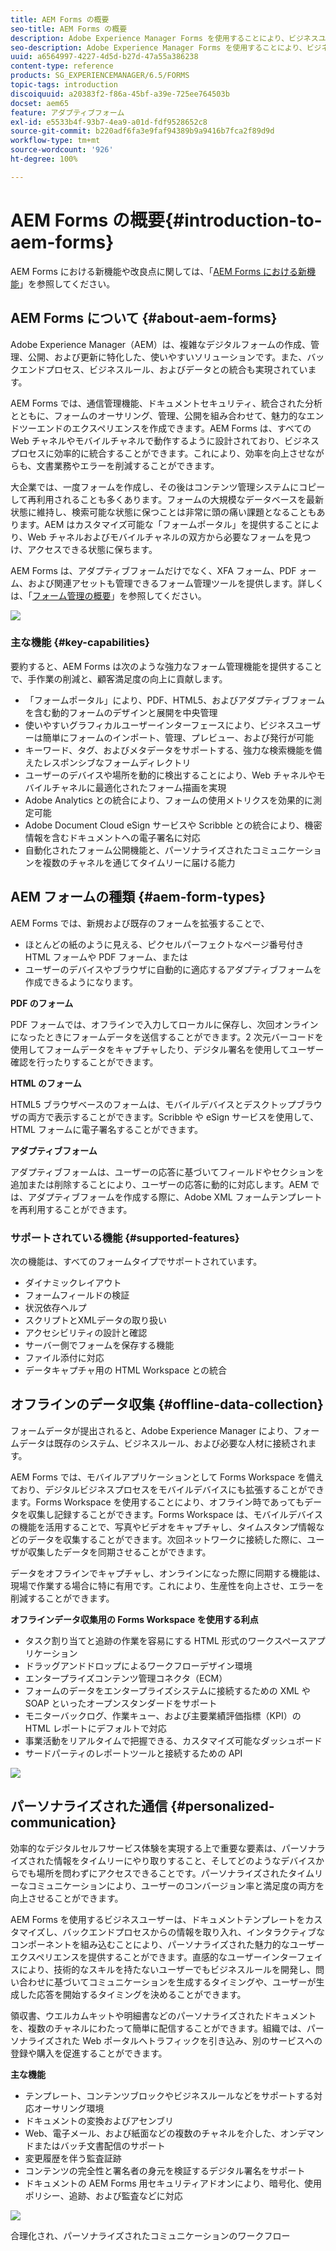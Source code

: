 ```yaml
---
title: AEM Forms の概要
seo-title: AEM Forms の概要
description: Adobe Experience Manager Forms を使用することにより、ビジネスユーザーは、魅力的でレスポンシブなアダプティブフォームを Web サイトやモバイルサイトに統合することができます。これは、デジタル登録プロセスを簡素化し、顧客のコンバージョン率を増加させるのに役立ちます。
seo-description: Adobe Experience Manager Forms を使用することにより、ビジネスユーザーは、魅力的でレスポンシブなアダプティブフォームを Web サイトやモバイルサイトに統合することができます。これは、デジタル登録プロセスを簡素化し、顧客のコンバージョン率を増加させるのに役立ちます。
uuid: a6564997-4227-4d5d-b27d-47a55a386238
content-type: reference
products: SG_EXPERIENCEMANAGER/6.5/FORMS
topic-tags: introduction
discoiquuid: a20383f2-f86a-45bf-a39e-725ee764503b
docset: aem65
feature: アダプティブフォーム
exl-id: e5533b4f-93b7-4ea9-a01d-fdf9528652c8
source-git-commit: b220adf6fa3e9faf94389b9a9416b7fca2f89d9d
workflow-type: tm+mt
source-wordcount: '926'
ht-degree: 100%

---
```


# AEM Forms の概要{#introduction-to-aem-forms}

AEM Forms における新機能や改良点に関しては、「[AEM Forms における新機能](../../forms/using/whats-new.md)」を参照してください。

## AEM Forms について  {#about-aem-forms}

Adobe Experience Manager（AEM）は、複雑なデジタルフォームの作成、管理、公開、および更新に特化した、使いやすいソリューションです。また、バックエンドプロセス、ビジネスルール、およびデータとの統合も実現されています。

AEM Forms では、通信管理機能、ドキュメントセキュリティ、統合された分析とともに、フォームのオーサリング、管理、公開を組み合わせて、魅力的なエンドツーエンドのエクスペリエンスを作成できます。AEM Forms は、すべての Web チャネルやモバイルチャネルで動作するように設計されており、ビジネスプロセスに効率的に統合することができます。これにより、効率を向上させながらも、文書業務やエラーを削減することができます。

大企業では、一度フォームを作成し、その後はコンテンツ管理システムにコピーして再利用されることも多くあります。フォームの大規模なデータベースを最新状態に維持し、検索可能な状態に保つことは非常に頭の痛い課題となることもあります。AEM はカスタマイズ可能な「フォームポータル」を提供することにより、Web チャネルおよびモバイルチャネルの双方から必要なフォームを見つけ、アクセスできる状態に保ちます。

AEM Forms は、アダプティブフォームだけでなく、XFA フォーム、PDF ォーム、および関連アセットも管理できるフォーム管理ツールを提供します。詳しくは、「[フォーム管理の概要](../../forms/using/introduction-managing-forms.md)」を参照してください。

![](do-not-localize/4th-draft.gif)

### 主な機能 {#key-capabilities}

要約すると、AEM Forms は次のような強力なフォーム管理機能を提供することで、手作業の削減と、顧客満足度の向上に貢献します。

* 「フォームポータル」により、PDF、HTML5、およびアダプティブフォームを含む動的フォームのデザインと展開を中央管理
* 使いやすいグラフィカルユーザーインターフェースにより、ビジネスユーザーは簡単にフォームのインポート、管理、プレビュー、および発行が可能
* キーワード、タグ、およびメタデータをサポートする、強力な検索機能を備えたレスポンシブなフォームディレクトリ
* ユーザーのデバイスや場所を動的に検出することにより、Web チャネルやモバイルチャネルに最適化されたフォーム描画を実現
* Adobe Analytics との統合により、フォームの使用メトリクスを効果的に測定可能
* Adobe Document Cloud eSign サービスや Scribble との統合により、機密情報を含むドキュメントへの電子署名に対応
* 自動化されたフォーム公開機能と、パーソナライズされたコミュニケーションを複数のチャネルを通じてタイムリーに届ける能力

## AEM フォームの種類  {#aem-form-types}

AEM Forms では、新規および既存のフォームを拡張することで、

* ほとんどの紙のように見える、ピクセルパーフェクトなページ番号付き HTML フォームや PDF フォーム、または
* ユーザーのデバイスやブラウザに自動的に適応するアダプティブフォームを作成できるようになります。

**PDF のフォーム**

PDF フォームでは、オフラインで入力してローカルに保存し、次回オンラインになったときにフォームデータを送信することができます。2 次元バーコードを使用してフォームデータをキャプチャしたり、デジタル署名を使用してユーザー確認を行ったりすることができます。

**HTML のフォーム**

HTML5 ブラウザベースのフォームは、モバイルデバイスとデスクトップブラウザの両方で表示することができます。Scribble や eSign サービスを使用して、HTML フォームに電子署名することができます。

**アダプティブフォーム**

アダプティブフォームは、ユーザーの応答に基づいてフィールドやセクションを追加または削除することにより、ユーザーの応答に動的に対応します。AEM では、アダプティブフォームを作成する際に、Adobe XML フォームテンプレートを再利用することができます。

### サポートされている機能 {#supported-features}

次の機能は、すべてのフォームタイプでサポートされています。

* ダイナミックレイアウト
* フォームフィールドの検証
* 状況依存ヘルプ
* スクリプトとXMLデータの取り扱い
* アクセシビリティの設計と確認
* サーバー側でフォームを保存する機能
* ファイル添付に対応
* データキャプチャ用の HTML Workspace との統合

## オフラインのデータ収集 {#offline-data-collection}

フォームデータが提出されると、Adobe Experience Manager により、フォームデータは既存のシステム、ビジネスルール、および必要な人材に接続されます。

AEM Forms では、モバイルアプリケーションとして Forms Workspace を備えており、デジタルビジネスプロセスをモバイルデバイスにも拡張することができます。Forms Workspace を使用することにより、オフライン時であってもデータを収集し記録することができます。Forms Workspace は、モバイルデバイスの機能を活用することで、写真やビデオをキャプチャし、タイムスタンプ情報などのデータを収集することができます。次回ネットワークに接続した際に、ユーザが収集したデータを同期させることができます。

データをオフラインでキャプチャし、オンラインになった際に同期する機能は、現場で作業する場合に特に有用です。これにより、生産性を向上させ、エラーを削減することができます。

**オフラインデータ収集用の Forms Workspace を使用する利点**

* タスク割り当てと追跡の作業を容易にする HTML 形式のワークスペースアプリケーション
* ドラッグアンドドロップによるワークフローデザイン環境
* エンタープライズコンテンツ管理コネクタ（ECM）
* フォームのデータをエンタープライズシステムに接続するための XML や SOAP といったオープンスタンダードをサポート
* モニターバックログ、作業キュー、および主要業績評価指標（KPI）の HTML レポートにデフォルトで対応
* 事業活動をリアルタイムで把握できる、カスタマイズ可能なダッシュボード
* サードパーティのレポートツールと接続するための API

![](do-not-localize/3rd-draft.gif)

## パーソナライズされた通信 {#personalized-communication}

効率的なデジタルセルフサービス体験を実現する上で重要な要素は、パーソナライズされた情報をタイムリーにやり取りすること、そしてどのようなデバイスからでも場所を問わずにアクセスできることです。パーソナライズされたタイムリーなコミュニケーションにより、ユーザーのコンバージョン率と満足度の両方を向上させることができます。

AEM Forms を使用するビジネスユーザーは、ドキュメントテンプレートをカスタマイズし、バックエンドプロセスからの情報を取り入れ、インタラクティブなコンポーネントを組み込むことにより、パーソナライズされた魅力的なユーザーエクスペリエンスを提供することができます。直感的なユーザーインターフェイスにより、技術的なスキルを持たないユーザーでもビジネスルールを開発し、問い合わせに基づいてコミュニケーションを生成するタイミングや、ユーザーが生成した応答を開始するタイミングを決めることができます。

領収書、ウエルカムキットや明細書などのパーソナライズされたドキュメントを、複数のチャネルにわたって簡単に配信することができます。組織では、パーソナライズされた Web ポータルへトラフィックを引き込み、別のサービスへの登録や購入を促進することができます。

**主な機能**

* テンプレート、コンテンツブロックやビジネスルールなどをサポートする対応オーサリング環境
* ドキュメントの変換およびアセンブリ
* Web、電子メール、および紙面などの複数のチャネルを介した、オンデマンドまたはバッチ文書配信のサポート
* 変更履歴を伴う監査証跡
* コンテンツの完全性と署名者の身元を検証するデジタル署名をサポート
* ドキュメントの AEM Forms 用セキュリティアドオンにより、暗号化、使用ポリシー、追跡、および監査などに対応

![](do-not-localize/layout-02.png)

合理化され、パーソナライズされたコミュニケーションのワークフロー
